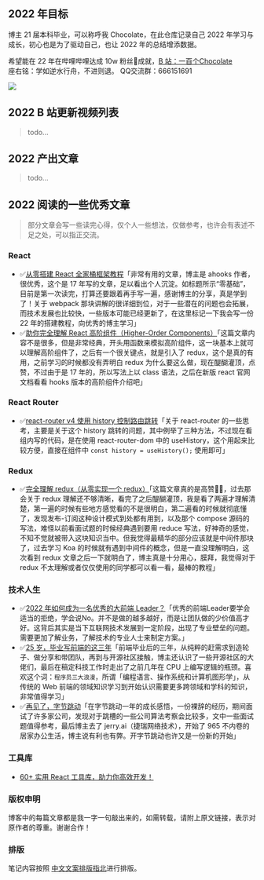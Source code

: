 ## 2022 年目标


博主 21 届本科毕业，可以称呼我 Chocolate，在此仓库记录自己 2022 年学习与成长，初心也是为了驱动自己，也让 2022 年的总结增添数据。


希望能在 22 年在哔哩哔哩达成 10w 粉丝:100:成就，<a href="https://space.bilibili.com/351534170">B 站：一百个Chocolate</a><br/>座右铭：学如逆水行舟，不进则退。 QQ交流群：666151691

<a href="https://space.bilibili.com/351534170"><img src="https://img.shields.io/badge/dynamic/json?labelColor=FE7398&logo=bilibili&logoColor=white&label=bilibili%20fans&color=00aeec&query=%24.data.totalSubs&url=https%3A%2F%2Fapi.spencerwoo.com%2Fsubstats%2F%3Fsource%3Dbilibili%26queryKey%3D351534170" /></a>



## 2022 B 站更新视频列表

> todo...



## 2022 产出文章

> todo...

## 2022 阅读的一些优秀文章

> 部分文章会写一些读完心得，仅个人一些想法，仅做参考，也许会有表述不足之处，可以指正交流。


### React

- :white_check_mark:[从零搭建 React 全家桶框架教程](https://github.com/brickspert/blog/issues/1)「非常有用的文章，博主是 ahooks 作者，很优秀，这个是 17 年写的文章，足以看出个人沉淀。如标题所示“零基础”，目前是第一次读完，打算还要跟着再手写一遍，感谢博主的分享，真是学到了！关于 webpack 那块讲解的很详细到位，对于一些潜在的问题也会拓展，而技术发展也比较快，一些版本可能已经更新了，在这里标记一下我会写一份 22 年的搭建教程，向优秀的博主学习」
- :white_check_mark:[助你完全理解 React 高阶组件（Higher-Order Components）](https://github.com/brickspert/blog/issues/2)「这篇文章内容不是很多，但是非常经典，开头用函数来模拟高阶组件，这一块基本上就可以理解高阶组件了，之后有一个很关键点，就是引入了 redux，这个是真的有用，之前学习的时候都没有弄明白 redux 为什么要这么做，现在醍醐灌顶，点赞，不过由于是 17 年的，所以写法上以 class 语法，之后在新版 react 官网文档看看 hooks 版本的高阶组件介绍吧」


### React Router

- :white_check_mark:[react-router v4 使用 history 控制路由跳转](https://github.com/brickspert/blog/issues/3)「关于 react-router 的一些思考，主要是关于这个 history 跳转的问题，其中例举了三种方法，不过现在看组内写的代码，是在使用 react-router-dom 中的 useHistory，这个用起来比较方便，直接在组件中 `const history = useHistory();` 使用即可」


### Redux

- :white_check_mark:[完全理解 redux（从零实现一个 redux）](https://github.com/brickspert/blog/issues/22)「这篇文章真的是高赞👍🏻，过去那会关于 redux 理解还不够清晰，看完了之后醍醐灌顶，我是看了两遍才理解清楚，第一遍的时候有些地方感觉看的不是很明白，第二遍看的时候就彻底懂了，发现发布-订阅这种设计模式到处都有用到，以及那个 compose 源码的写法，难怪以前看面试题的时候经典遇到要用 reduce 写法，好神奇的感觉，不知不觉就被带入这块知识当中。但我觉得最精华的部分应该就是中间件那块了，过去学习 Koa 的时候就有遇到中间件的概念，但是一直没理解明白，这次看到 redux 文章之后一下就明白了，博主真是十分用心，膜拜，我觉得对于 redux 不太理解或者仅仅使用的同学都可以看一看，最棒的教程」

### 技术人生

- :white_check_mark:[2022 年如何成为一名优秀的大前端 Leader？](https://juejin.cn/post/7034419410706104356)「优秀的前端Leader要学会适当的拒绝，学会说No。并不是做的越多越好，而是让团队做的少价值高才好。这背后其实是当下互联网技术发展到一定阶段，出现了专业壁垒的问题。需要更加了解业务，了解技术的专业人士来制定方案。」
- :white_check_mark:[25 岁，毕业写前端的这三年](https://juejin.cn/post/6844903842593636360)「前端毕业后的三年，从纯粹的赶需求到造轮子、做分享和带团队，再到与开源社区接触，博主还认识了一些开源社区的大佬们，最后在稿定科技工作时走出了之前几年在 CPU 上编写逻辑的瓶颈。喜欢这个词：`程序员三大浪漫`，所谓「编程语言、操作系统和计算机图形学」，从传统的 Web 前端的领域知识学习到开始认识需要更多跨领域和学科的知识，非常值得学习」
- :white_check_mark:[再见了，字节跳动](https://juejin.cn/post/7047706117584977934)「在字节跳动一年的成长感悟，一份裸辞的经历，期间面试了许多家公司，发现对于跳槽的一些公司算法考察会比较多，文中一些面试题值得参考，最后博主去了 jerry.ai（捷瑞网络技术），开始了 965 不内卷的居家办公生活，博主说有利也有弊。开字节跳动也许又是一份新的开始」

### 工具库

- [60+ 实用 React 工具库，助力你高效开发！](https://juejin.cn/post/7036162494573838367)


### 版权申明

博客中的每篇文章都是我一字一句敲出来的，如需转载，请附上原文链接，表示对原作者的尊重。谢谢合作！

### 排版

笔记内容按照 <a href="https://mazhuang.org/wiki/chinese-copywriting-guidelines/">中文文案排版指北</a>进行排版。

